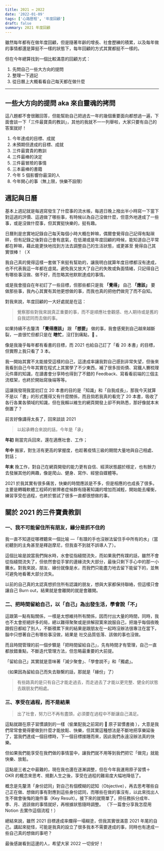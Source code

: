 ```yaml
---
title: 2021 → 2022
date: '2022-01-09'
tags: ['心路歷程', '年度回顧']
draft: false
summary: 2021 年度回顧
---
```


雖然每年都有在做年度回顧，但是隨著年齡的增長、社會歷練的積累，以及每年做的事情都還是算挺不一樣的狀態下，每年回顧的方式其實都挺不一樣的。

但在今年總算找到一個比較滿意的回顧方式：

1. 先問自己一些大方向的提問
2. 整理一下週記
3. 從日曆上大概看看自己每天都在做什麼

---

## 一些大方向的提問 aka 來自靈魂的拷問

這八題都不會很難回答，但能幫助自己把過去一年的幾個重要面向都想過一遍，下面會談一下「三件最寶貴的教訓」，其他的我就不一一列舉啦，大家只要有自己的答案就好！

1. 今年達成的目標、成就
2. 未預期但達成的目標、成就
3. 三件最寶貴的教訓
4. 三件最棒的決定
5. 三件最冒險的事情
6. 三本最棒的書籍
7. 今年 5 個影響你最深的人
8. 今年開心的事（無上限，快樂不設限）

## 週記與日曆

基本上週記就是每週寫發生了什麼事的流水帳，每週日晚上撥出半小時寫一下當下對這週的評價、這週做了哪些事，有時候以為自己沒做什麼，但意外地達成了一些事，或是沒做什麼事，但其實挺快樂的，挺有趣。

日曆則是忠實地記錄自己每天每個小時大概在幹嘛，偶爾會覺得自己記得有點瑣碎，但有記錄之後對自己會有底氣，在低潮或是年度回顧的時候，能知道自己平常都在幹嘛，藉此能更快地找到方法去調整自己的生活狀態，或更甚至 覺得自己其實很棒！（Ｘ

我自己真的覺得這樣一套做下來挺有幫助的，讓我明白就算年度目標都沒有達成，也不代表我這一年都在虛晃。避免我又放大了自己的失敗或負面情緒，只記得自己有哪些事沒做、做不好，而忽略其他默默達成的事情。

或是我會擅自在年初訂了一些目標，但那些都只是我 **「覺得」** 自己 **「應該」** 要做那些事，我內心其實有其他更想做的事，而我也真的把他們做完了而不自知。

對我來說，年度回顧的一大好處就是在這：

> 覺察那些對我來說真正重要的事，而不是順應社會觀感、他人期待或是舊的自我認同而去做的事。

如果持續不去釐清 **「覺得應該」** 跟 **「想要」** 做的事，我會感覺到自己越來越斷裂，一直很忙但都只是在 **瞎忙**，沒打到痛點，🦐 。

像是我幾乎每年都有看書的目標，而 2021 也給自己訂了「看 20 本書」的目標，但實際上我只看了 3 本。

我一開始其實不太能接受這樣的自己，這達成率讓我對自己感到非常失望，但後來我看到自己今年其實在程式上其實學了不少東西，補了很多技術債、寫鐵人賽梳理元件庫的知識，在讀書會分享時也得到了不錯的 Feedback、寫看看前端的三個主流框架，也終於開始寫後端等等。

這讓我發現我當初訂立 20 本書的目的是「知識」和「自我成長」，那我今天就算不是以「書」的形式獲得又有什麼關係，而且倘若我真的看完了 20 本書，吸收了各行各業各領域的知識，但在我賴以維生的網頁開發上卻不夠熟悉，那好像就本末倒置了？

前言好像講得太長了，回來談談 2021

> 以起承轉合來說的話，今年是「承」

**年初** 剛當完兵回來，還在適應社會、工作；

**年中** 搬家，對生活有更高的掌握度，也趁著疫情三級的期間大量地與自己相處、對話；

**年末** 換工作，對自己在網頁開發的能力更有自信、經濟狀態趨於穩定，也有餘力去發展其他的興趣，像是爬山、健身、寫作、經營自媒體等。

2021 於我其實有很多痛苦，快樂的時間應該是不多，但是相應的也成長了很多。主要是轉職軟體工程師的冒牌者症候群有隨著知識的增加而減輕，開始能去權衡，練習享受在過程，也終於嘗試了很多一直都很想做的事。

## 關於 2021 的三件寶貴教訓

### 一、我不可能留住所有朋友，緣分是抓不住的

我一直不知道從哪裡聽來一個比喻 —「有蹼的手也沒辦法留住手中所有的水」（當初聽到的主角甚至是釋迦摩尼，但我查不到就不誤導人了）。

這個比喻是說當我們掬水時，水會從指縫間流失，而如果我們有蹼的話，雖然不會從指縫間流失了，但依然會從手掌的邊緣流失大部分，最後只剩下手心中的那一小攤水。對我來說，朋友、緣份就像是水，而我們只能盡力地去留下能留下的，並無可避免地看著大部分流失。

以前的自己真的太認真想抓住所有認識的朋友，想與大家都保持聯絡，但這樣只會讓自己 Burn out，結果就是會離開的就是會離開。

### 二、把時間留給自己，以「自己」為出發生活，學會說「不」

這跟第一點有點關係，一樣是太想維持所有關係，因而付出大量的時間，同時，我也不太會拒絕許多的局，總以難得聚聚或是排解寂寞來說服自己，把幾乎每個夜晚跟假日都給了別人，不斷積累下來的結果是跟朋友在一起時沒辦法很專注在當下，腦中只想著自己有哪些事沒做，結果是 社交品質低落、該做的事也沒做。

而且時間管理的前一個步驟是「把時間留給自己」，先有時間才有管理，自己一直都放錯重點，不斷迭代管理方法，但忽略最重要的大前提。

「留給自己」其實就是意味著「減少聚會」、「學會說不」和「獨處」。

（如果因為留給自己而失去聯繫的話，那就是「緣份」了）

> 有些路真的是只有自己才能走過去，而走過去了才能以更完整、健全的狀態去跟朋友們相處。

### 三、享受在過程，而不是結果

> 出了社會，努力已不再有盡頭，必須要在過程中不斷讓自己滿足。

這點就跟在原子習慣讀到的一樣（偷業配我之前寫的 📖 原子習慣書摘 ），大意是我們常常會覺得要做到什麼才能放鬆、快樂，但其實這種想法是不斷地把享樂延後了，當我們達成一個目標時，下一個目標接踵而來，因此我們永遠沒辦法真的快樂。

但如果我們能享受在我們做的事情當中，讓我們就不用等到我們把它「做完」就能快樂、放鬆。

這點是三者之中最難的，現在我也還在逐漸調整，但在今年我運用原子習慣＋ OKR 的概念來思考、規劃人生之後，享受在過程的難易度大幅地降低了。

概念是先釐清「身份認同」對自己有個模糊的認知（Objective），再去思考哪些自己正在做、想做的事有對應到這些身份認同，而哪些在做的事沒有，以此來找出人生不做會後悔的幾件事（Key Result）。接下來的就簡單了，把任務拆分成年、季、月、週該做的事情就好，再根據狀態隨時調整。
（下一篇會分享我怎麼用 Notion 去實作這個流程！）

總結來說，雖然 2021 目標達成率爛得一塌糊塗，但我其實很滿意 2021 年尾的自己。講起來挺怪，可能是我真的設立了很多我本不需要達成的事，同時也有達成一些自己真的想做的事吧？

最後感謝看到這邊的人，希望大家 2022 一切安好！
